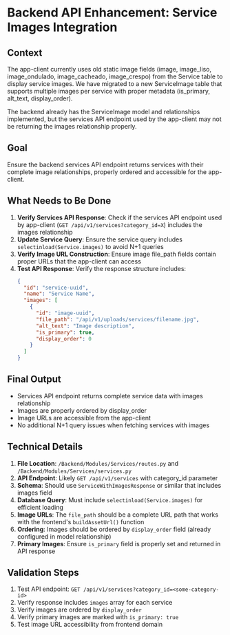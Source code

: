 # Backend API Enhancement: Service Images Integration

## Context

The app-client currently uses old static image fields (image, image_liso, image_ondulado, image_cacheado, image_crespo) from the Service table to display service images. We have migrated to a new ServiceImage table that supports multiple images per service with proper metadata (is_primary, alt_text, display_order).

The backend already has the ServiceImage model and relationships implemented, but the services API endpoint used by the app-client may not be returning the images relationship properly.

## Goal

Ensure the backend services API endpoint returns services with their complete image relationships, properly ordered and accessible for the app-client.

## What Needs to Be Done

1. **Verify Services API Response**: Check if the services API endpoint used by app-client (`GET /api/v1/services?category_id=X`) includes the images relationship
2. **Update Service Query**: Ensure the service query includes `selectinload(Service.images)` to avoid N+1 queries
3. **Verify Image URL Construction**: Ensure image file_path fields contain proper URLs that the app-client can access
4. **Test API Response**: Verify the response structure includes:
   ```json
   {
     "id": "service-uuid",
     "name": "Service Name",
     "images": [
       {
         "id": "image-uuid",
         "file_path": "/api/v1/uploads/services/filename.jpg",
         "alt_text": "Image description",
         "is_primary": true,
         "display_order": 0
       }
     ]
   }
   ```

## Final Output

- Services API endpoint returns complete service data with images relationship
- Images are properly ordered by display_order
- Image URLs are accessible from the app-client
- No additional N+1 query issues when fetching services with images

## Technical Details

1. **File Location**: `/Backend/Modules/Services/routes.py` and `/Backend/Modules/Services/services.py`
2. **API Endpoint**: Likely `GET /api/v1/services` with category_id parameter
3. **Schema**: Should use `ServiceWithImagesResponse` or similar that includes images field
4. **Database Query**: Must include `selectinload(Service.images)` for efficient loading
5. **Image URLs**: The `file_path` should be a complete URL path that works with the frontend's `buildAssetUrl()` function
6. **Ordering**: Images should be ordered by `display_order` field (already configured in model relationship)
7. **Primary Images**: Ensure `is_primary` field is properly set and returned in API response

## Validation Steps

1. Test API endpoint: `GET /api/v1/services?category_id=<some-category-id>`
2. Verify response includes `images` array for each service
3. Verify images are ordered by `display_order`
4. Verify primary images are marked with `is_primary: true`
5. Test image URL accessibility from frontend domain